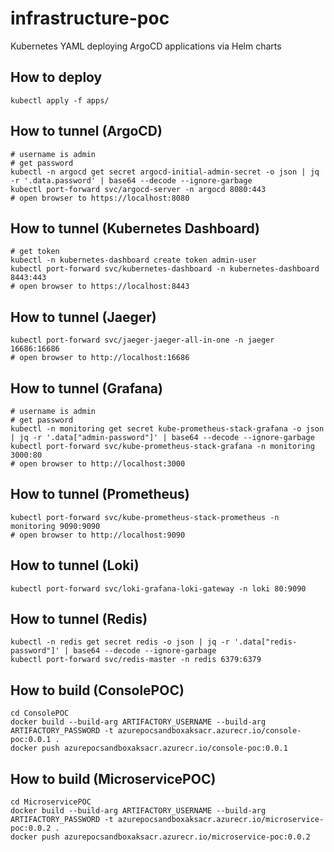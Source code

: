 # infrastructure-poc
Kubernetes YAML deploying ArgoCD applications via Helm charts

## How to deploy

```shell
kubectl apply -f apps/
```

## How to tunnel (ArgoCD)

```shell
# username is admin
# get password
kubectl -n argocd get secret argocd-initial-admin-secret -o json | jq -r '.data.password' | base64 --decode --ignore-garbage
kubectl port-forward svc/argocd-server -n argocd 8080:443
# open browser to https://localhost:8080
```

## How to tunnel (Kubernetes Dashboard)

```shell
# get token
kubectl -n kubernetes-dashboard create token admin-user
kubectl port-forward svc/kubernetes-dashboard -n kubernetes-dashboard 8443:443
# open browser to https://localhost:8443
```

## How to tunnel (Jaeger)

```shell
kubectl port-forward svc/jaeger-jaeger-all-in-one -n jaeger 16686:16686
# open browser to http://localhost:16686
```

## How to tunnel (Grafana)

```shell
# username is admin
# get password
kubectl -n monitoring get secret kube-prometheus-stack-grafana -o json | jq -r '.data["admin-password"]' | base64 --decode --ignore-garbage
kubectl port-forward svc/kube-prometheus-stack-grafana -n monitoring 3000:80
# open browser to http://localhost:3000
```

## How to tunnel (Prometheus)

```shell
kubectl port-forward svc/kube-prometheus-stack-prometheus -n monitoring 9090:9090
# open browser to http://localhost:9090
```

## How to tunnel (Loki)

```shell
kubectl port-forward svc/loki-grafana-loki-gateway -n loki 80:9090
```

## How to tunnel (Redis)

```shell
kubectl -n redis get secret redis -o json | jq -r '.data["redis-password"]' | base64 --decode --ignore-garbage
kubectl port-forward svc/redis-master -n redis 6379:6379
```

## How to build (ConsolePOC)

```shell
cd ConsolePOC
docker build --build-arg ARTIFACTORY_USERNAME --build-arg ARTIFACTORY_PASSWORD -t azurepocsandboxaksacr.azurecr.io/console-poc:0.0.1 .
docker push azurepocsandboxaksacr.azurecr.io/console-poc:0.0.1
 ```

 ## How to build (MicroservicePOC)

```shell
cd MicroservicePOC
docker build --build-arg ARTIFACTORY_USERNAME --build-arg ARTIFACTORY_PASSWORD -t azurepocsandboxaksacr.azurecr.io/microservice-poc:0.0.2 .
docker push azurepocsandboxaksacr.azurecr.io/microservice-poc:0.0.2
 ```